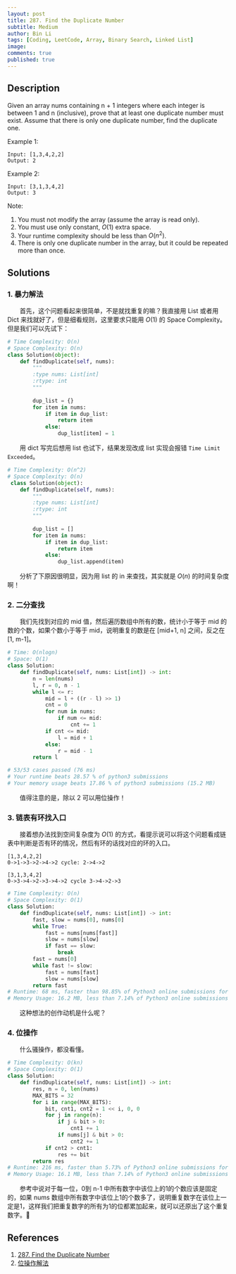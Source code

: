 ```yaml
---
layout: post
title: 287. Find the Duplicate Number
subtitle: Medium
author: Bin Li
tags: [Coding, LeetCode, Array, Binary Search, Linked List]
image: 
comments: true
published: true
---
```


## Description
Given an array nums containing n + 1 integers where each integer is between 1 and n (inclusive), prove that at least one duplicate number must exist. Assume that there is only one duplicate number, find the duplicate one.

Example 1:
```
Input: [1,3,4,2,2]
Output: 2
```
Example 2:
```
Input: [3,1,3,4,2]
Output: 3
```
Note:

1. You must not modify the array (assume the array is read only).
2. You must use only constant, $O(1)$ extra space.
3. Your runtime complexity should be less than $O(n^2)$.
4. There is only one duplicate number in the array, but it could be repeated more than once.


## Solutions
### 1. 暴力解法
　　首先，这个问题看起来很简单，不是就找重复的嘛？我直接用 List 或者用 Dict 来找就好了，但是细看规则，这里要求只能用 $O(1)$ 的 Space Complexity。但是我们可以先试下：

```python
# Time Complexity: O(n)
# Space Complexity: O(n)
class Solution(object):
    def findDuplicate(self, nums):
        """
        :type nums: List[int]
        :rtype: int
        """
        
        dup_list = {}
        for item in nums:
            if item in dup_list:
                return item
            else:
                dup_list[item] = 1
```

　　用 dict 写完后想用 list 也试下，结果发现改成 list 实现会报错 `Time Limit Exceeded`。

```python
# Time Complexity: O(n^2)
# Space Complexity: O(n)
 class Solution(object):
    def findDuplicate(self, nums):
        """
        :type nums: List[int]
        :rtype: int
        """
        
        dup_list = []
        for item in nums:
            if item in dup_list:
                return item
            else:
                dup_list.append(item)
```

　　分析了下原因很明显，因为用 list 的 in 来查找，其实就是 $O(n)$ 的时间复杂度啊！

### 2. 二分查找
　　我们先找到对应的 mid 值，然后遍历数组中所有的数，统计小于等于 mid 的数的个数，如果个数小于等于 mid，说明重复的数是在 [mid+1, n] 之间，反之在 [1, m-1]。

```python
# Time: O(nlogn)
# Space: O(1)
class Solution:
    def findDuplicate(self, nums: List[int]) -> int:
        n = len(nums)
        l, r = 0, n - 1
        while l <= r:
            mid = l + ((r - l) >> 1)
            cnt = 0
            for num in nums:
                if num <= mid:
                    cnt += 1
            if cnt <= mid:
                l = mid + 1
            else:
                r = mid - 1
        return l

# 53/53 cases passed (76 ms)
# Your runtime beats 28.57 % of python3 submissions
# Your memory usage beats 17.86 % of python3 submissions (15.2 MB)
```

　　值得注意的是，除以 2 可以用位操作！

### 3. 链表有环找入口

　　接着想办法找到空间复杂度为 $O(1)$ 的方式，看提示说可以将这个问题看成链表中判断是否有环的情况，然后有环的话找对应的环的入口。

```shell
[1,3,4,2,2]
0->1->3->2->4->2 cycle: 2->4->2

[3,1,3,4,2]
0->3->4->2->3->4->2 cycle 3->4->2->3
```

```python
# Time Complexity: O(n)
# Space Complexity: O(1)
class Solution:
    def findDuplicate(self, nums: List[int]) -> int:
        fast, slow = nums[0], nums[0]
        while True:
            fast = nums[nums[fast]]
            slow = nums[slow]
            if fast == slow:
                break
        fast = nums[0]
        while fast != slow:
            fast = nums[fast]
            slow = nums[slow]
        return fast
# Runtime: 68 ms, faster than 98.85% of Python3 online submissions for Find the Duplicate Number.
# Memory Usage: 16.2 MB, less than 7.14% of Python3 online submissions for Find the Duplicate Number.
```

　　这种想法的创作动机是什么呢？

### 4. 位操作
　　什么骚操作，都没看懂。

```python
# Time Complexity: O(kn)
# Space Complexity: O(1)
class Solution:
    def findDuplicate(self, nums: List[int]) -> int:
        res, n = 0, len(nums)
        MAX_BITS = 32
        for i in range(MAX_BITS):
            bit, cnt1, cnt2 = 1 << i, 0, 0
            for j in range(n):
                if j & bit > 0:
                    cnt1 += 1
                if nums[j] & bit > 0:
                    cnt2 += 1
            if cnt2 > cnt1:
                res += bit
        return res
# Runtime: 216 ms, faster than 5.73% of Python3 online submissions for Find the Duplicate Number.
# Memory Usage: 16.1 MB, less than 7.14% of Python3 online submissions for Find the Duplicate Number.
```
　　参考中说对于每一位，0到 n-1 中所有数字中该位上的1的个数应该是固定的，如果 nums 数组中所有数字中该位上1的个数多了，说明重复数字在该位上一定是1，这样我们把重复数字的所有为1的位都累加起来，就可以还原出了这个重复数字。🤔

## References
1. [287. Find the Duplicate Number](https://leetcode.com/problems/find-the-duplicate-number/)
2. [位操作解法](https://www.cnblogs.com/grandyang/p/4843654.html)